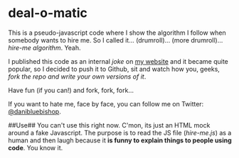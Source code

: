 deal-o-matic
============

This is a pseudo-javascript code where I show the algorithm I follow when somebody wants to hire me. So I called it... (drumroll)... (more drumroll)... *hire-me algorithm*. Yeah.

I published this code as an internal *joke* on [my website](http://danibishop.com) and it became quite popular, so I decided to push it to Github, sit and watch how you, geeks, *fork the repo and write your own versions of it*.

Have fun (if you can!) and fork, fork, fork...

If you want to hate me, face by face, you can follow me on Twitter: [@danibluebishop](http://twitter.com/danibluebishop).

##Use##
You can't use this right now. C'mon, its just an HTML mock around a fake Javascript. The purpose is to read the JS file (*hire-me.js*) as a human and then laugh because it **is funny to explain things to people using code**. You know it.
